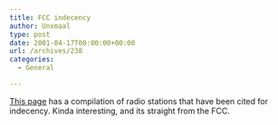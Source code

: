 ```yaml
---
title: FCC indecency
author: Unxmaal
type: post
date: 2001-04-17T00:00:00+00:00
url: /archives/238
categories:
  - General

---
```

[This page][1] has a compilation of radio stations that have been cited for indecency. Kinda interesting, and its straight from the FCC.

 [1]: http://www.fcc.gov/eb/Orders/2001/fcc01090.html